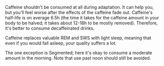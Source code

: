 Caffeine shouldn't be consumed at all during adaptation. It can help you, but you'll feel worse after the effects of the caffeine fade out. Caffeine's half-life is on average 6.5h (the time it takes for the caffeine amount in your body to be halved; it takes about 12-18h to be mostly removed). Therefore, it's better to consume decaffeinated drinks.

Caffeine replaces valuable REM and SWS with light sleep, meaning that even if you would fall asleep, your quality suffers a lot.

The one exception is Segmented; here it's okay to consume a moderate amount in the morning. Note that use past noon should still be avoided.
